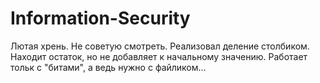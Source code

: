 # Information-Security
Лютая хрень. Не советую смотреть. Реализовал деление столбиком. Находит остаток, но не добавляет к начальному значению.
Работает тольк с "битами", а ведь нужно с файликом...
